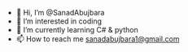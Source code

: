 - 👋 Hi, I’m @SanadAbujbara
- 👀 I’m interested in coding
- 🌱 I’m currently learning C# & python
- 📫 How to reach me sanadabujbara1@gmail.com

<!---
SanadAbujbara/SanadAbujbara is a ✨ special ✨ repository because its `README.md` (this file) appears on your GitHub profile.
You can click the Preview link to take a look at your changes.
--->
